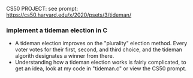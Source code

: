 CS50 PROJECT: see prompt: https://cs50.harvard.edu/x/2020/psets/3/tideman/
### implement a tideman election in C
- A tideman election improves on the "plurality" election method. Every voter votes for their first, second, and third choice, and the tideman algorith designates a winner from there.
- Understanding how a tideman election works is fairly complicated, to get an idea, look at my code in "tideman.c" or view the CS50 prompt.
